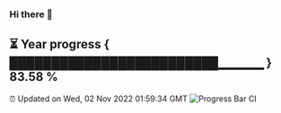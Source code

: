 ### Hi there 👋
⏳ Year progress { █████████████████████████▁▁▁▁▁ } 83.58 %
---
⏰ Updated on Wed, 02 Nov 2022 01:59:34 GMT
![Progress Bar CI](https://github.com/liununu/liununu/workflows/Progress%20Bar%20CI/badge.svg)
